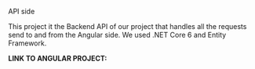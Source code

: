 API side

This project it the Backend API of our project that handles all the requests send to and from the Angular side. We used .NET Core 6 and Entity Framework.

**LINK TO ANGULAR PROJECT:**

